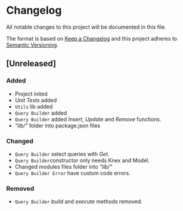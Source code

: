 # Changelog
All notable changes to this project will be documented in this file.

The format is based on [Keep a Changelog](http://keepachangelog.com/en/1.0.0/)
and this project adheres to [Semantic Versioning](http://semver.org/spec/v2.0.0.html).

## [Unreleased]
### Added
- Project inited
- *Unit Tests* added
- `Utils` lib added
- `Query Builder` added
- `Query Builder` added *Insert*, *Update* and *Remove* functions.
- *"lib/"* folder into package.json files

### Changed
- `Query Builder` select queries with *Get*.
- `Query Builder`constructor only needs Knex and Model.
- Changed modules files folder into *"lib/"*
- `Query Builder Error` have custom code errors.

### Removed
- `Query Builder` *build* and *execute* methods removed.
